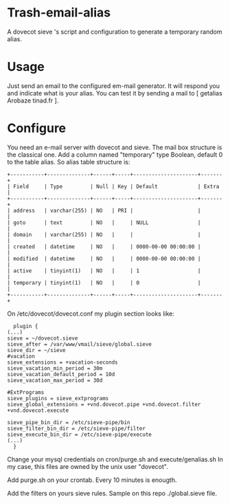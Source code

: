 # Trash-email-alias
A dovecot sieve 's script and configuration to generate a temporary random alias.

# Usage
Just send an email to the configured em-mail generator. It will respond you and indicate what is your alias.
You can test it by sending a mail to [ getalias Arobaze tinad.fr ].

# Configure

You need an e-mail server with dovecot and sieve. The mail box  structure is the classical one.
Add a column named "temporary" type Boolean, default 0 to the table alias. So alias table structure is:

    +-----------+--------------+------+-----+---------------------+-------+
    | Field     | Type         | Null | Key | Default             | Extra |
    +-----------+--------------+------+-----+---------------------+-------+
    | address   | varchar(255) | NO   | PRI |                     |       |
    | goto      | text         | NO   |     | NULL                |       |
    | domain    | varchar(255) | NO   |     |                     |       |
    | created   | datetime     | NO   |     | 0000-00-00 00:00:00 |       |
    | modified  | datetime     | NO   |     | 0000-00-00 00:00:00 |       |
    | active    | tinyint(1)   | NO   |     | 1                   |       |
    | temporary | tinyint(1)   | NO   |     | 0                   |       |
    +-----------+--------------+------+-----+---------------------+-------+



On /etc/dovecot/dovecot.conf my plugin section looks like:

      plugin {
	(...)
	sieve = ~/dovecot.sieve
	sieve_after = /var/www/vmail/sieve/global.sieve
	sieve_dir = ~/sieve
	#vacation
	sieve_extensions = +vacation-seconds
	sieve_vacation_min_period = 30m
	sieve_vacation_default_period = 10d
	sieve_vacation_max_period = 30d

	#ExtPrograms
	sieve_plugins = sieve_extprograms
	sieve_global_extensions = +vnd.dovecot.pipe +vnd.dovecot.filter +vnd.dovecot.execute

	sieve_pipe_bin_dir = /etc/sieve-pipe/bin
	sieve_filter_bin_dir = /etc/sieve-pipe/filter
	sieve_execute_bin_dir = /etc/sieve-pipe/execute
	(...)
      }

 Change your mysql credentials on  cron/purge.sh and execute/genalias.sh
 In my case, this files are owned by the unix user "dovecot".
 
 Add purge.sh on your crontab. Every 10 minutes is enougth.
 
 Add the filters on yours sieve rules. Sample on this repo ./global.sieve file.
